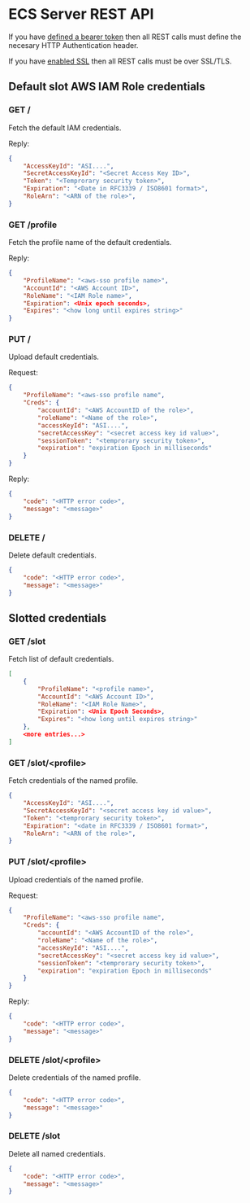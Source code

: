 # ECS Server REST API

If you have [defined a bearer token](commands-ecs.md#ecs-auth) then all REST calls
must define the necesary HTTP Authentication header.

If you have [enabled SSL](commands-ecs.md#ecs-ssl-save) then all REST calls must
be over SSL/TLS.

## Default slot AWS IAM Role credentials

### GET /

Fetch the default IAM credentials.

Reply:

```json
{
    "AccessKeyId": "ASI....",
    "SecretAccessKeyId": "<Secret Access Key ID>",
    "Token": "<Temprorary security token>",
    "Expiration": "<Date in RFC3339 / ISO8601 format>",
    "RoleArn": "<ARN of the role>",
}
```

### GET /profile

Fetch the profile name of the default credentials.

Reply:

```json
{
    "ProfileName": "<aws-sso profile name>",
    "AccountId": "<AWS Account ID>",
    "RoleName": "<IAM Role name>",
    "Expiration": <Unix epoch seconds>,
    "Expires": "<how long until expires string>"
}
```

### PUT /

Upload default credentials.

Request:

```json
{
    "ProfileName": "<aws-sso profile name",
    "Creds": {
        "accountId": "<AWS AccountID of the role>",
        "roleName": "<Name of the role>",
        "accessKeyId": "ASI....",
        "secretAccessKey": "<secret access key id value>",
        "sessionToken": "<temprorary security token>",
        "expiration": "expiration Epoch in milliseconds"
    }
}
```

Reply:

```json
{
    "code": "<HTTP error code>",
    "message": "<message>"
}
```

### DELETE /

Delete default credentials.

```json
{
    "code": "<HTTP error code>",
    "message": "<message>"
}
```

## Slotted credentials

### GET /slot

Fetch list of default credentials.

```json
[
    {
        "ProfileName": "<profile name>",
        "AccountId": "<AWS Account ID>",
        "RoleName": "<IAM Role Name>",
        "Expiration": <Unix Epoch Seconds>,
        "Expires": "<how long until expires string>"
    },
    <more entries...>
]
```

### GET /slot/&lt;profile&gt;

Fetch credentials of the named profile.

```json
{
    "AccessKeyId": "ASI....",
    "SecretAccessKeyId": "<secret access key id value>",
    "Token": "<temprorary security token>",
    "Expiration": "<date in RFC3339 / ISO8601 format>",
    "RoleArn": "<ARN of the role>",
}
```

### PUT /slot/&lt;profile&gt;

Upload credentials of the named profile.

Request:

```json
{
    "ProfileName": "<aws-sso profile name",
    "Creds": {
        "accountId": "<AWS AccountID of the role>",
        "roleName": "<Name of the role>",
        "accessKeyId": "ASI....",
        "secretAccessKey": "<secret access key id value>",
        "sessionToken": "<temprorary security token>",
        "expiration": "expiration Epoch in milliseconds"
    }
}
```

Reply:

```json
{
    "code": "<HTTP error code>",
    "message": "<message>"
}
```

### DELETE /slot/&lt;profile&gt;

Delete credentials of the named profile.

```json
{
    "code": "<HTTP error code>",
    "message": "<message>"
}
```

### DELETE /slot

Delete all named credentials.

```json
{
    "code": "<HTTP error code>",
    "message": "<message>"
}
```
